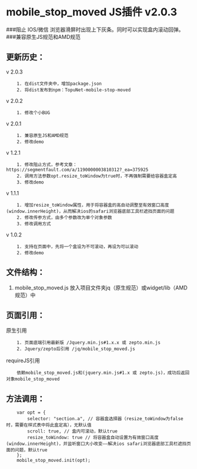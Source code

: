 # mobile_stop_moved JS插件 v2.0.3
###阻止 IOS/微信 浏览器滑屏时出现上下灰条。同时可以实现盒内滚动回弹。
###兼容原生JS规范和AMD规范

更新历史：
--------------

v 2.0.3	    

		1. 在dist文件夹中，增加package.json
	    2. 将dist发布到npm：TopuNet-mobile-stop-moved

v 2.0.2

		1. 修改个小BUG

v 2.0.1

		1. 兼容原生JS和AMD规范
		2. 修改demo

v 1.2.1

		1. 修改阻止方式，参考文章：https://segmentfault.com/a/1190000003810312?_ea=375925
		2. 调用方法参数opt.resize_toWindow为true时，不再强制需要给容器盒定高
		3. 修改demo

v 1.1.1

		1. 增加resize_toWindow属性，用于将容器盒的高自动调整至有效窗口高度(window.innerHeight)，从而解决ios的safari浏览器底部工具栏遮挡页面的问题
		2. 修改传参方式，由多个参数改为单个对象参数
		3. 修改调用方式

v 1.0.2

		1. 支持在页面中，先将一个盒设为不可滚动，再设为可以滚动
		2. 修改demo

文件结构：
-------------
1. mobile_stop_moved.js 放入项目文件夹jq（原生规范）或widget/lib（AMD规范）中

页面引用：
-------------
原生引用

		1. 页面底端引用最新版 /Jquery.min.js#1.x.x 或 zepto.min.js
		2. Jquery/zepto后引用 /jq/mobile_stop_moved.js

requireJS引用

        依赖mobile_stop_moved.js和(jquery.min.js#1.x 或 zepto.js)，成功后返回对象mobile_stop_moved

方法调用：
--------------

		var opt = {
		    selector: "section.a", // 容器盒选择器（resize_toWindow为false时，需要在样式表中将此盒定高），无默认值
		    scroll: true, // 盒内可滚动，默认true
		    resize_toWindow: true // 将容器盒自动设置为有效窗口高度(window.innerHeight)，并监听窗口大小改变——解决ios safari浏览器底部工具栏遮挡页面的问题，默认true
		};
		mobile_stop_moved.init(opt);